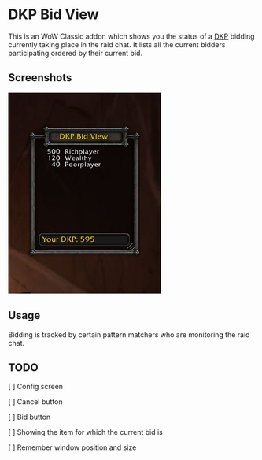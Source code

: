 # DKP Bid View

This is an WoW Classic addon which shows you the status of a
[DKP](https://en.wikipedia.org/wiki/Dragon_kill_points) bidding currently taking
place in the raid chat. It lists all the current bidders participating ordered
by their current bid.

## Screenshots

![Bidding Window Screenshot](images/dkpbv-screenshot.jpg)

## Usage

Bidding is tracked by certain pattern matchers who are monitoring the raid chat.

## TODO

[ ] Config screen

[ ] Cancel button

[ ] Bid button

[ ] Showing the item for which the current bid is

[ ] Remember window position and size
